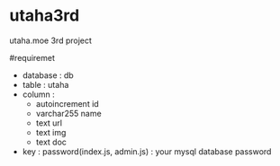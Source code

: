 # utaha3rd
utaha.moe 3rd project 

#requiremet
* database : db
* table : utaha
* column :
  - autoincrement id
  - varchar255 name
  - text url
  - text img
  - text doc
* key : password(index.js, admin.js) : your mysql database password

